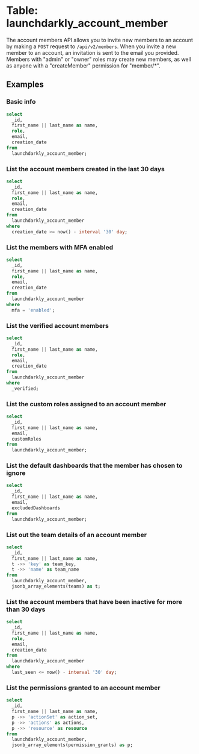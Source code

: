 # Table: launchdarkly_account_member

The account members API allows you to invite new members to an account by making a `POST` request to `/api/v2/members`. When you invite a new member to an account, an invitation is sent to the email you provided. Members with "admin" or "owner" roles may create new members, as well as anyone with a "createMember" permission for "member/*".

## Examples

### Basic info

```sql
select
  _id,
  first_name || last_name as name,
  role,
  email,
  creation_date
from
  launchdarkly_account_member;
```

### List the account members created in the last 30 days

```sql
select
  _id,
  first_name || last_name as name,
  role,
  email,
  creation_date
from
  launchdarkly_account_member
where
  creation_date >= now() - interval '30' day;
```

### List the members with MFA enabled

```sql
select
  _id,
  first_name || last_name as name,
  role,
  email,
  creation_date
from
  launchdarkly_account_member
where
  mfa = 'enabled';
```

### List the verified account members

```sql
select
  _id,
  first_name || last_name as name,
  role,
  email,
  creation_date
from
  launchdarkly_account_member
where
  _verified;
```

### List the custom roles assigned to an account member

```sql
select
  _id,
  first_name || last_name as name,
  email,
  customRoles
from
  launchdarkly_account_member;
```

### List the default dashboards that the member has chosen to ignore

```sql
select
  _id,
  first_name || last_name as name,
  email,
  excludedDashboards
from
  launchdarkly_account_member;
```

### List out the team details of an account member

```sql
select
  _id,
  first_name || last_name as name,
  t ->> 'key' as team_key,
  t ->> 'name' as team_name
from
  launchdarkly_account_member,
  jsonb_array_elements(teams) as t;
```

### List the account members that have been inactive for more than 30 days

```sql
select
  _id,
  first_name || last_name as name,
  role,
  email,
  creation_date
from
  launchdarkly_account_member
where
  last_seen <= now() - interval '30' day;
```

### List the permissions granted to an account member

```sql
select
  _id,
  first_name || last_name as name,
  p ->> 'actionSet' as action_set,
  p ->> 'actions' as actions,
  p ->> 'resource' as resource
from
  launchdarkly_account_member,
  jsonb_array_elements(permission_grants) as p;
```